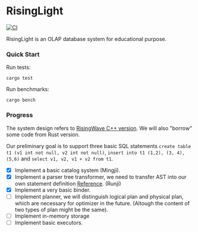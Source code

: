 # RisingLight

[![CI](https://github.com/singularity-data/risinglight/workflows/CI/badge.svg?branch=main)](https://github.com/singularity-data/risinglight/actions)

RisingLight is an OLAP database system for educational purpose.

### Quick Start

Run tests:

```
cargo test
```

Run benchmarks:

```
cargo bench
```

### Progress

The system design refers to [RisingWave C++ version](https://github.com/singularity-data/risingwave/tree/legacy-cpp/cpp). We will also "borrow" some code from Rust version.  

Our preliminary goal is to support three basic SQL statements `create table t1 (v1 int not null, v2 int not null)`, `insert into t1 (1,2), (3, 4), (5,6)` and `select v1, v2, v1 + v2 from t1`.  

- [x] Implement a basic catalog system (Mingji).
- [x] Implement a parser tree transformer, we need to transfer AST into our own statement definition [Reference](https://github.com/singularity-data/risingwave/tree/master/cpp/src/parser/statement). (Runji)
- [x] Implement a very basic binder.
- [ ] Implement planner, we will distinguish logical plan and physical plan, which are necessary for optimizer in the future. (Altough the content of two types of plan might be the same).
- [ ] Implement in-memory storage
- [ ] Implement basic executors. 
